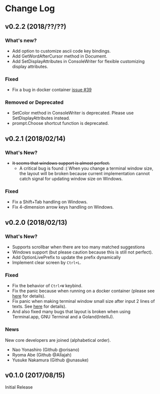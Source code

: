 # Change Log

## v0.2.2 (2018/??/??)

### What's new?

* Add option to customize ascii code key bindings.
* Add GetWordAfterCursor method in Document.
* Add SetDisplayAttributes in ConsoleWriter for flexible customizing display attributes.

### Fixed

* Fix a bug in docker container [issue #39](https://github.com/c-bata/go-prompt/issues/39)

### Removed or Deprecated

* SetColor method in ConsoleWriter is deprecated. Please use SetDisplayAttributes instead.
* prompt.Choose shortcut function is deprecated.

## v0.2.1 (2018/02/14)

### What's New?

* ~~It seems that windows support is almost perfect.~~
    * A critical bug is found :( When you change a terminal window size, the layout will be broken because current implementation cannot catch signal for updating window size on Windows.

### Fixed

* Fix a Shift+Tab handling on Windows.
* Fix 4-dimension arrow keys handling on Windows.

## v0.2.0 (2018/02/13)

### What's New?

* Supports scrollbar when there are too many matched suggestions
* Windows support (but please caution because this is still not perfect).
* Add OptionLivePrefix to update the prefix dynamically
* Implement clear screen by `Ctrl+L`.

### Fixed

* Fix the behavior of `Ctrl+W` keybind.
* Fix the panic because when running on a docker container (please see [here](https://github.com/c-bata/go-prompt/pull/32) for details).
* Fix panic when making terminal window small size after input 2 lines of texts. See [here](https://github.com/c-bata/go-prompt/issues/37) for details).
* And also fixed many bugs that layout is broken when using Terminal.app, GNU Terminal and a Goland(IntelliJ).

### News

New core developers are joined (alphabetical order).

* Nao Yonashiro (Github @orisano)
* Ryoma Abe (Github @Allajah)
* Yusuke Nakamura (Github @unasuke)


## v0.1.0 (2017/08/15)

Initial Release
